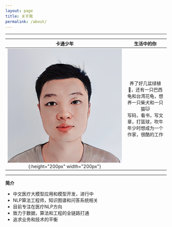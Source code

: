 ```yaml
---
layout: page
title: 关于我
permalink: /about/
---
```


---

卡通少年|生活中的你
:-------------------------:|:-------------------------:
![me](https://github.com/zhpmatrix/zhpmatrix.github.io/raw/master/images/me.png){:height="200px" width="200px"}  |养了好几盆绿植🌳，还有一只巴西龟和台湾花龟，想养一只柴犬和一只猫🐱<br>写码，看书，写文章，打篮球，吹牛<br>年少时想成为一个作家，很酷的工作

---

**简介**

- 中文医疗大模型应用和模型开发，进行中
- NLP算法工程师，知识图谱和问答系统相关
- 目前专注在医疗NLP方向
- 致力于数据，算法和工程的全链路打通
- 追求业务和技术的平衡






